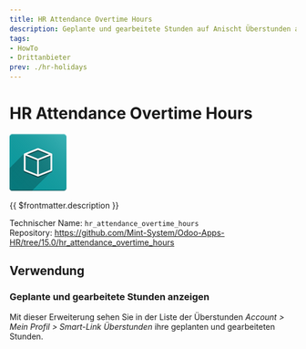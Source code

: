```yaml
---
title: HR Attendance Overtime Hours
description: Geplante und gearbeitete Stunden auf Anischt Überstunden anzeigen.
tags:
- HowTo
- Drittanbieter
prev: ./hr-holidays
---
```


# HR Attendance Overtime Hours
![icon_oms_box](attachments/icon_oms_box.png)

{{ $frontmatter.description }}

Technischer Name: `hr_attendance_overtime_hours`\
Repository: <https://github.com/Mint-System/Odoo-Apps-HR/tree/15.0/hr_attendance_overtime_hours>

## Verwendung

### Geplante und gearbeitete Stunden anzeigen

Mit dieser Erweiterung sehen Sie in der Liste der Überstunden *Account > Mein Profil > Smart-Link Überstunden* ihre geplanten und gearbeiteten Stunden.